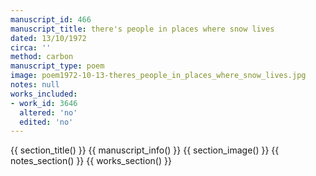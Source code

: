 ```yaml
---
manuscript_id: 466
manuscript_title: there's people in places where snow lives
dated: 13/10/1972
circa: ''
method: carbon
manuscript_type: poem
image: poem1972-10-13-theres_people_in_places_where_snow_lives.jpg
notes: null
works_included:
- work_id: 3646
  altered: 'no'
  edited: 'no'
---
```


{{ section_title() }}
{{ manuscript_info() }}
{{ section_image() }}
{{ notes_section() }}
{{ works_section() }}
